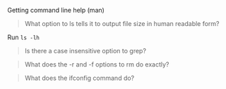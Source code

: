 Getting command line help (man)

>What option to ls tells it to output file size in human readable form?

Run `ls -lh`

>Is there a case insensitive option to grep?



>What does the -r and -f options to rm do exactly?



>What does the ifconfig command do?



